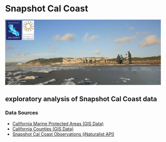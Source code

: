 # Snapshot Cal Coast
![image](images/calcoast_oceanbeach.jpg)
## exploratory analysis of Snapshot Cal Coast data

### Data Sources
* [California Marine Protected Areas (GIS Data)](https://data.ca.gov/dataset/california-marine-protected-areas-ds582)
* [California Counties (GIS Data)](https://data.ca.gov/dataset/ca-geographic-boundaries)
* [Snapshot Cal Coast Observations (iNaturalist API)](https://api.inaturalist.org/v1/docs/)